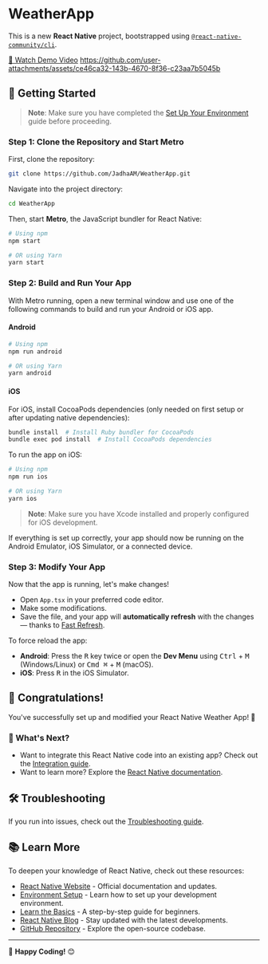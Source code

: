 # WeatherApp

This is a new **React Native** project, bootstrapped using [`@react-native-community/cli`](https://github.com/react-native-community/cli).

[🎥 Watch Demo Video](https://drive.google.com/file/d/1GXLhUYRXhcCueRlKMfDEmfrkOPbc10gI/view?usp=sharing)
https://github.com/user-attachments/assets/ce46ca32-143b-4670-8f36-c23aa7b5045b

## 📌 Getting Started




> **Note**: Make sure you have completed the [Set Up Your Environment](https://reactnative.dev/docs/set-up-your-environment) guide before proceeding.

### Step 1: Clone the Repository and Start Metro

First, clone the repository:

```sh
git clone https://github.com/JadhaAM/WeatherApp.git
```

Navigate into the project directory:

```sh
cd WeatherApp
```

Then, start **Metro**, the JavaScript bundler for React Native:

```sh
# Using npm
npm start

# OR using Yarn
yarn start
```

### Step 2: Build and Run Your App

With Metro running, open a new terminal window and use one of the following commands to build and run your Android or iOS app.

#### Android

```sh
# Using npm
npm run android

# OR using Yarn
yarn android
```

#### iOS

For iOS, install CocoaPods dependencies (only needed on first setup or after updating native dependencies):

```sh
bundle install  # Install Ruby bundler for CocoaPods
bundle exec pod install  # Install CocoaPods dependencies
```

To run the app on iOS:

```sh
# Using npm
npm run ios

# OR using Yarn
yarn ios
```

> **Note**: Make sure you have Xcode installed and properly configured for iOS development.

If everything is set up correctly, your app should now be running on the Android Emulator, iOS Simulator, or a connected device.

### Step 3: Modify Your App

Now that the app is running, let's make changes!

- Open `App.tsx` in your preferred code editor.
- Make some modifications.
- Save the file, and your app will **automatically refresh** with the changes — thanks to [Fast Refresh](https://reactnative.dev/docs/fast-refresh).

To force reload the app:

- **Android**: Press the <kbd>R</kbd> key twice or open the **Dev Menu** using <kbd>Ctrl</kbd> + <kbd>M</kbd> (Windows/Linux) or <kbd>Cmd ⌘</kbd> + <kbd>M</kbd> (macOS).
- **iOS**: Press <kbd>R</kbd> in the iOS Simulator.

## 🎉 Congratulations!

You've successfully set up and modified your React Native Weather App! 🚀

### 🎯 What's Next?

- Want to integrate this React Native code into an existing app? Check out the [Integration guide](https://reactnative.dev/docs/integration-with-existing-apps).
- Want to learn more? Explore the [React Native documentation](https://reactnative.dev/docs/getting-started).

## 🛠 Troubleshooting

If you run into issues, check out the [Troubleshooting guide](https://reactnative.dev/docs/troubleshooting).

## 📚 Learn More

To deepen your knowledge of React Native, check out these resources:

- [React Native Website](https://reactnative.dev) - Official documentation and updates.
- [Environment Setup](https://reactnative.dev/docs/environment-setup) - Learn how to set up your development environment.
- [Learn the Basics](https://reactnative.dev/docs/getting-started) - A step-by-step guide for beginners.
- [React Native Blog](https://reactnative.dev/blog) - Stay updated with the latest developments.
- [GitHub Repository](https://github.com/facebook/react-native) - Explore the open-source codebase.

---

🚀 **Happy Coding!** 😊
